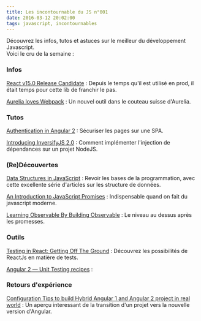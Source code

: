 ```yaml
---
title: Les incontournable du JS n°001
date: 2016-03-12 20:02:00
tags: javascript, incontournables
---
```

Découvrez les infos, tutos et astuces sur le meilleur du développement Javascript.  
Voici le cru de la semaine :  

### Infos

[React v15.0 Release Candidate](https://facebook.github.io/react/blog/2016/03/07/react-v15-rc1.html) : Depuis le temps qu'il est utilisé en prod, il était temps pour cette lib de franchir le pas.

[Aurelia loves Webpack](http://blog.durandal.io/2016/03/10/aurelia-loves-webpack/) : Un nouvel outil dans le couteau suisse d'Aurelia.

### Tutos

[Authentication in Angular 2](https://medium.com/@blacksonic86/authentication-in-angular-2-958052c64492) : Sécuriser les pages sur une SPA.


[Introducing InversifyJS 2.0](http://blog.wolksoftware.com/introducing-inversify-2) : Comment implémenter l'injection de dépendances sur un projet NodeJS.

### (Re)Découvertes

[Data Structures in JavaScript](http://blog.benoitvallon.com/category/data-structures-in-javascript/) : Revoir les bases de la programmation, avec cette excellente série d'articles sur les structure de données.

[An Introduction to JavaScript Promises](http://dev.paperlesspost.com/introduction-javascript-promises/205) : Indispensable quand on fait du javascript moderne.

[Learning Observable By Building Observable](https://medium.com/@benlesh/learning-observable-by-building-observable-d5da57405d87) : Le niveau au dessus après les promesses.


### Outils  

[Testing in React: Getting Off The Ground](https://medium.com/javascript-inside/testing-in-react-getting-off-the-ground-5f569f3088a) : Découvrez les possibilités de ReactJs en matière de tests.


[Angular 2 — Unit Testing recipes](https://medium.com/google-developer-experts/angular-2-unit-testing-with-jasmine-defe20421584) : 


### Retours d'expérience

[Configuration Tips to build Hybrid Angular 1 and Angular 2 project in real world](https://medium.com/@SevenLee/configuration-tips-to-build-hybrid-angular-1-and-angular-2-project-in-real-world-230b715629dc#.n3ldyilsr) : Un aperçu interessant de la transition d'un projet vers la nouvelle version d'Angular.